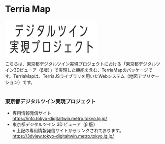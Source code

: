 # Terria Map

<img src="hello_logo.png" alt="drawing" width="300"/>

<br>
こちらは、東京都デジタルツイン実現プロジェクトにおける「東京都デジタルツイン3Dビューア（β版）」で実現した機能を含む、TerriaMapのパッケージです。TerriaMapは、TerriaJSライブラリを用いたWebシステム（地図アプリケーション）です。
<br>
<br>

### 東京都デジタルツイン実現プロジェクト

- 専用情報発信サイト<br>
  https://info.tokyo-digitaltwin.metro.tokyo.lg.jp/
- 東京都デジタルツイン 3D ビューア（β 版）<br>
  ※ 上記の専用情報発信サイトからリンクされております。<br>
  https://3dview.tokyo-digitaltwin.metro.tokyo.lg.jp/
